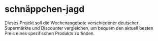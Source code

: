 # schnäppchen-jagd
Dieses Projekt soll die Wochenangebote verschiedener deutscher Supermärkte und Discounter vergleichen, um bequem den aktuell besten Preis eines spezifischen Produkts zu finden.
